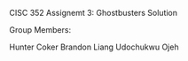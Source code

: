 CISC 352 Assignemt 3: Ghostbusters Solution

Group Members:

Hunter Coker 
Brandon Liang
Udochukwu Ojeh
